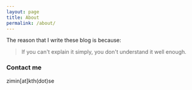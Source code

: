 ```yaml
---
layout: page
title: About
permalink: /about/
---
```


The reason that I write these blog is because:
> If you can't explain it simply, you don't understand it well enough.

### Contact me

zimin[at]kth(dot)se
